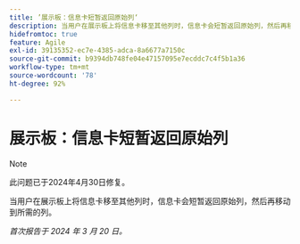 ```yaml
---
title: ’展示板：信息卡短暂返回原始列‘
description: 当用户在展示板上将信息卡移至其他列时，信息卡会短暂返回原始列，然后再移动到所需的列。
hidefromtoc: true
feature: Agile
exl-id: 39135352-ec7e-4385-adca-8a6677a7150c
source-git-commit: b9394db748fe04e47157095e7ecddc7c4f5b1a36
workflow-type: tm+mt
source-wordcount: '78'
ht-degree: 92%

---
```


# 展示板：信息卡短暂返回原始列

>[!NOTE]
>
>此问题已于2024年4月30日修复。

当用户在展示板上将信息卡移至其他列时，信息卡会短暂返回原始列，然后再移动到所需的列。

_首次报告于 2024 年 3 月 20 日。_
